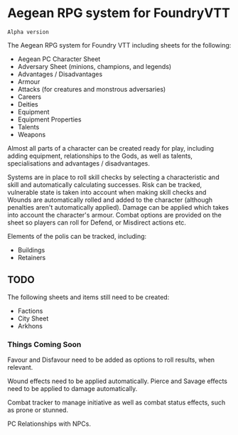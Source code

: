 
# Aegean RPG system for FoundryVTT

`Alpha version`

The Aegean RPG system for Foundry VTT including sheets for the following:

- Aegean PC Character Sheet
- Adversary Sheet (minions, champions, and legends)
- Advantages / Disadvantages
- Armour
- Attacks (for creatures and monstrous adversaries)
- Careers
- Deities
- Equipment
- Equipment Properties
- Talents
- Weapons

Almost all parts of a character can be created ready for play, including adding equipment, relationships to the Gods, as well as talents, specialisations and advantages / disadvantages.

Systems are in place to roll skill checks by selecting a characteristic and skill and automatically calculating successes. Risk can be tracked, vulnerable state is taken into account when making skill checks and Wounds are automatically rolled and added to the character (although penalties aren't automatically applied). Damage can be applied which takes into account the character's armour. Combat options are provided on the sheet so players can roll for Defend, or Misdirect actions etc.

Elements of the polis can be tracked, including:

- Buildings
- Retainers

## TODO

The following sheets and items still need to be created:

- Factions
- City Sheet
- Arkhons

### Things Coming Soon

Favour and Disfavour need to be added as options to roll results, when relevant.

Wound effects need to be applied automatically. Pierce and Savage effects need to be applied to damage automatically.

Combat tracker to manage initiative as well as combat status effects, such as prone or stunned.

PC Relationships with NPCs.
